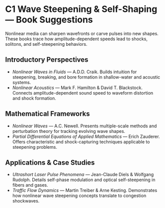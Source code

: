 # C1 Wave Steepening & Self-Shaping — Book Suggestions

Nonlinear media can sharpen wavefronts or carve pulses into new shapes. These books trace how amplitude-dependent speeds lead to shocks, solitons, and self-steepening behaviors.

## Introductory Perspectives
- *Nonlinear Waves in Fluids* — A.D.D. Craik. Builds intuition for steepening, breaking, and bore formation in shallow-water and acoustic systems.
- *Nonlinear Acoustics* — Mark F. Hamilton & David T. Blackstock. Connects amplitude-dependent sound speed to waveform distortion and shock formation.

## Mathematical Frameworks
- *Nonlinear Waves* — A.C. Newell. Presents multiple-scale methods and perturbation theory for tracking evolving wave shapes.
- *Partial Differential Equations of Applied Mathematics* — Erich Zauderer. Offers characteristic and shock-capturing techniques applicable to steepening problems.

## Applications & Case Studies
- *Ultrashort Laser Pulse Phenomena* — Jean-Claude Diels & Wolfgang Rudolph. Details self-phase modulation and optical self-steepening in fibers and gases.
- *Traffic Flow Dynamics* — Martin Treiber & Arne Kesting. Demonstrates how nonlinear wave steepening concepts translate to congestion shockwaves.

